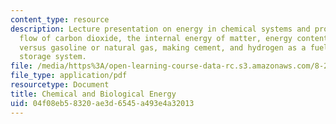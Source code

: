 ```yaml
---
content_type: resource
description: Lecture presentation on energy in chemical systems and processes, the
  flow of carbon dioxide, the internal energy of matter, energy content of ethanol
  versus gasoline or natural gas, making cement, and hydrogen as a fuel or an energy
  storage system.
file: /media/https%3A/open-learning-course-data-rc.s3.amazonaws.com/8-21-the-physics-of-energy-fall-2009/04f08eb58320ae3d6545a493e4a32013_MIT8_21s09_lec07.pdf
file_type: application/pdf
resourcetype: Document
title: Chemical and Biological Energy
uid: 04f08eb5-8320-ae3d-6545-a493e4a32013
---
```

